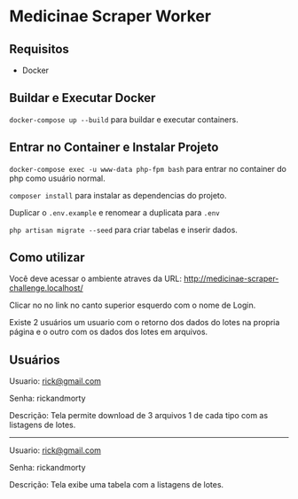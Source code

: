 # Medicinae Scraper Worker

## Requisitos

- Docker

## Buildar e Executar Docker

`docker-compose up --build` para buildar e executar containers.

## Entrar no Container e Instalar Projeto

`docker-compose exec -u www-data php-fpm bash` para entrar no container do php como usuário normal.

`composer install` para instalar as dependencias do projeto.

Duplicar o `.env.example` e renomear a duplicata para `.env`

`php artisan migrate --seed` para criar tabelas e inserir dados.



## Como utilizar

Você deve acessar o ambiente atraves da URL: http://medicinae-scraper-challenge.localhost/

Clicar no no link no canto superior esquerdo com o nome de Login.

Existe 2 usuários um usuario com o retorno dos dados do lotes na propria página e o 
outro com os dados dos lotes em arquivos.

## Usuários

Usuario: rick@gmail.com

Senha: rickandmorty

Descrição: Tela permite download de 3 arquivos 1 de cada tipo com as listagens de lotes.

------------------------------------------------------------------------
Usuario: rick@gmail.com

Senha: rickandmorty

Descrição: Tela exibe uma tabela com a listagens de lotes.

